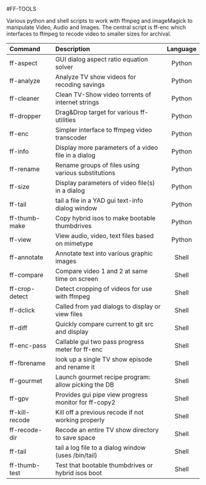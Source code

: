 #FF-TOOLS



Various python and shell scripts to work with ffmpeg and imageMagick to
manipulate Video, Audio and Images.  The central script is ff-enc which
interfaces to ffmpeg to recode video to smaller sizes for archival.



| Command       | Description                                         |Language|
|:--------------|:----------------------------------------------------|:------:|
|ff-aspect      | GUI dialog aspect ratio equation solver             |Python  |
|ff-analyze     | Analyze TV show videos for recoding savings         |Python  |
|ff-cleaner     | Clean TV-Show video torrents of internet strings    |Python  |
|ff-dropper     | Drag&Drop target for various ff-utilities           |Python  |
|ff-enc         | Simpler interface to ffmpeg video transcoder        |Python  |
|ff-info        | Display more parameters of a video file in a dialog |Python  |
|ff-rename      | Rename groups of files using various substitutions  |Python  |
|ff-size        | Display parameters of video file(s) in a dialog     |Python  |
|ff-tail        | tail a file in a YAD gui text-info dialog window    |Python  |
|ff-thumb-make  | Copy hybrid isos to make bootable thumbdrives       |Python  |
|ff-view        | View audio, video, text files based on mimetype     |Python  |
|ff-annotate    | Annotate text into various graphic images           |Shell   |
|ff-compare     | Compare video 1 and 2 at same time on screen        |Shell   |
|ff-crop-detect | Detect cropping of videos for use with ffmpeg       |Shell   |
|ff-dclick      | Called from yad dialogs to display or view files    |Shell   |
|ff-diff        | Quickly compare current to git src and display      |Shell   |
|ff-enc-pass    | Callable gui two pass progress meter for ff-enc     |Shell   |
|ff-fbrename    | look up a single TV show episode and rename it      |Shell   |
|ff-gourmet     | Launch gourmet recipe program: allow picking the DB |Shell   |
|ff-gpv         | Provides gui pipe view progress monitor for ff-copy2|Shell   |
|ff-kill-recode | Kill off a previous recode if not working properly  |Shell   |
|ff-recode-dir  | Recode an entire TV show directory to save space    |Shell   |
|ff-tail        | tail a log file to a dialog window (uses /bin/tail) |Shell   |
|ff-thumb-test  | Test that bootable thumbdrives or hybrid isos boot  |Shell   |
